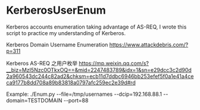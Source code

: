 # KerberosUserEnum
Kerberos accounts enumeration taking advantage of AS-REQ, I wrote this script to practice my understanding of Kerberos.

Kerberos Domain Username Enumeration
https://www.attackdebris.com/?p=311

Kerberos AS-REQ 之用户枚举
https://mp.weixin.qq.com/s?__biz=MzI5Nzc0OTkxOQ==&mid=2247483789&idx=1&sn=e29dcc3c2d90d2a960543dc244c82ad2&chksm=ecb11d7ddbc6946bb253efef5f0a1e41a4ceca9177b8dd708a89b83818a0797afc259ec2e39d#rd

Example:
./Enum.py --file=/tmp/usernames --dcip=192.168.88.1 --domain=TESTDOMAIN --port=88
